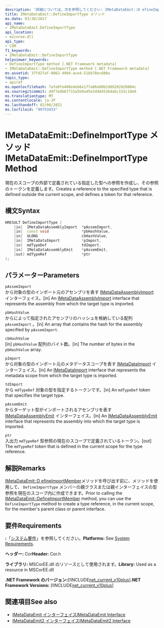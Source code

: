 ```yaml
---
description: '詳細については、次を参照してください: IMetaDataEmit::D efineImportType メソッド'
title: IMetaDataEmit::DefineImportType メソッド
ms.date: 03/30/2017
api_name:
- IMetaDataEmit.DefineImportType
api_location:
- mscoree.dll
api_type:
- COM
f1_keywords:
- IMetaDataEmit::DefineImportType
helpviewer_keywords:
- DefineImportType method [.NET Framework metadata]
- IMetaDataEmit::DefineImportType method [.NET Framework metadata]
ms.assetid: 37fd27af-8062-4904-ace4-51bb78ec600a
topic_type:
- apiref
ms.openlocfilehash: 7afe0fe400e4eb6e177a06e00b2d69202820804c
ms.sourcegitcommit: ddf7edb67715a5b9a45e3dd44536dabc153c1de0
ms.translationtype: MT
ms.contentlocale: ja-JP
ms.lasthandoff: 02/06/2021
ms.locfileid: "99753433"
---
```

# <a name="imetadataemitdefineimporttype-method"></a><span data-ttu-id="de014-103">IMetaDataEmit::DefineImportType メソッド</span><span class="sxs-lookup"><span data-stu-id="de014-103">IMetaDataEmit::DefineImportType Method</span></span>

<span data-ttu-id="de014-104">現在のスコープの外部で定義されている指定した型への参照を作成し、その参照のトークンを定義します。</span><span class="sxs-lookup"><span data-stu-id="de014-104">Creates a reference to the specified type that is defined outside the current scope, and defines a token for that reference.</span></span>  
  
## <a name="syntax"></a><span data-ttu-id="de014-105">構文</span><span class="sxs-lookup"><span data-stu-id="de014-105">Syntax</span></span>  
  
```cpp  
HRESULT DefineImportType (
    [in]  IMetaDataAssemblyImport  *pAssemImport,
    [in]  const void               *pbHashValue,
    [in]  ULONG                    cbHashValue,
    [in]  IMetaDataImport          *pImport,
    [in]  mdTypeDef                tdImport,
    [in]  IMetaDataAssemblyEmit    *pAssemEmit,
    [out] mdTypeRef                *ptr  
);  
```  
  
## <a name="parameters"></a><span data-ttu-id="de014-106">パラメーター</span><span class="sxs-lookup"><span data-stu-id="de014-106">Parameters</span></span>  

 `pAssemImport`  
 <span data-ttu-id="de014-107">から対象の型のインポート元のアセンブリを表す [IMetaDataAssemblyImport](imetadataassemblyimport-interface.md) インターフェイス。</span><span class="sxs-lookup"><span data-stu-id="de014-107">[in] An [IMetaDataAssemblyImport](imetadataassemblyimport-interface.md) interface that represents the assembly from which the target type is imported.</span></span>  
  
 `pbHashValue`  
 <span data-ttu-id="de014-108">からによって指定されたアセンブリのハッシュを格納している配列 `pAssemImport` 。</span><span class="sxs-lookup"><span data-stu-id="de014-108">[in] An array that contains the hash for the assembly specified by `pAssemImport`.</span></span>  
  
 `cbHashValue`  
 <span data-ttu-id="de014-109">[in] `pbHashValue` 配列のバイト数。</span><span class="sxs-lookup"><span data-stu-id="de014-109">[in] The number of bytes in the `pbHashValue` array.</span></span>  
  
 `pImport`  
 <span data-ttu-id="de014-110">から対象の型のインポート元のメタデータスコープを表す [IMetaDataImport](imetadataimport-interface.md) インターフェイス。</span><span class="sxs-lookup"><span data-stu-id="de014-110">[in] An [IMetaDataImport](imetadataimport-interface.md) interface that represents the metadata scope from which the target type is imported.</span></span>  
  
 `tdImport`  
 <span data-ttu-id="de014-111">から `mdTypeDef` 対象の型を指定するトークンです。</span><span class="sxs-lookup"><span data-stu-id="de014-111">[in] An `mdTypeDef` token that specifies the target type.</span></span>  
  
 `pAssemEmit`  
 <span data-ttu-id="de014-112">からターゲット型がインポートされるアセンブリを表す [IMetaDataAssemblyEmit](imetadataassemblyemit-interface.md) インターフェイス。</span><span class="sxs-lookup"><span data-stu-id="de014-112">[in] An [IMetaDataAssemblyEmit](imetadataassemblyemit-interface.md) interface that represents the assembly into which the target type is imported.</span></span>  
  
 `ptr`  
 <span data-ttu-id="de014-113">入出力 `mdTypeRef` 型参照の現在のスコープで定義されているトークン。</span><span class="sxs-lookup"><span data-stu-id="de014-113">[out] The `mdTypeRef` token that is defined in the current scope for the type reference.</span></span>  
  
## <a name="remarks"></a><span data-ttu-id="de014-114">解説</span><span class="sxs-lookup"><span data-stu-id="de014-114">Remarks</span></span>  

 <span data-ttu-id="de014-115">[IMetaDataEmit::D efineImportMember](imetadataemit-defineimportmember-method.md)メソッドを呼び出す前に、メソッドを使用して、 `DefineImportType` メンバーの親クラスまたは親インターフェイスの型参照を現在のスコープ内に作成できます。</span><span class="sxs-lookup"><span data-stu-id="de014-115">Prior to calling the [IMetaDataEmit::DefineImportMember](imetadataemit-defineimportmember-method.md) method, you can use the `DefineImportType` method to create a type reference, in the current scope, for the member's parent class or parent interface.</span></span>  
  
## <a name="requirements"></a><span data-ttu-id="de014-116">要件</span><span class="sxs-lookup"><span data-stu-id="de014-116">Requirements</span></span>  

 <span data-ttu-id="de014-117">**:**「[システム要件](../../get-started/system-requirements.md)」を参照してください。</span><span class="sxs-lookup"><span data-stu-id="de014-117">**Platforms:** See [System Requirements](../../get-started/system-requirements.md).</span></span>  
  
 <span data-ttu-id="de014-118">**ヘッダー:** Cor</span><span class="sxs-lookup"><span data-stu-id="de014-118">**Header:** Cor.h</span></span>  
  
 <span data-ttu-id="de014-119">**ライブラリ:** MSCorEE.dll のリソースとして使用されます。</span><span class="sxs-lookup"><span data-stu-id="de014-119">**Library:** Used as a resource in MSCorEE.dll</span></span>  
  
 <span data-ttu-id="de014-120">**.NET Framework のバージョン:**[!INCLUDE[net_current_v10plus](../../../../includes/net-current-v10plus-md.md)]</span><span class="sxs-lookup"><span data-stu-id="de014-120">**.NET Framework Versions:** [!INCLUDE[net_current_v10plus](../../../../includes/net-current-v10plus-md.md)]</span></span>  
  
## <a name="see-also"></a><span data-ttu-id="de014-121">関連項目</span><span class="sxs-lookup"><span data-stu-id="de014-121">See also</span></span>

- [<span data-ttu-id="de014-122">IMetaDataEmit インターフェイス</span><span class="sxs-lookup"><span data-stu-id="de014-122">IMetaDataEmit Interface</span></span>](imetadataemit-interface.md)
- [<span data-ttu-id="de014-123">IMetaDataEmit2 インターフェイス</span><span class="sxs-lookup"><span data-stu-id="de014-123">IMetaDataEmit2 Interface</span></span>](imetadataemit2-interface.md)
